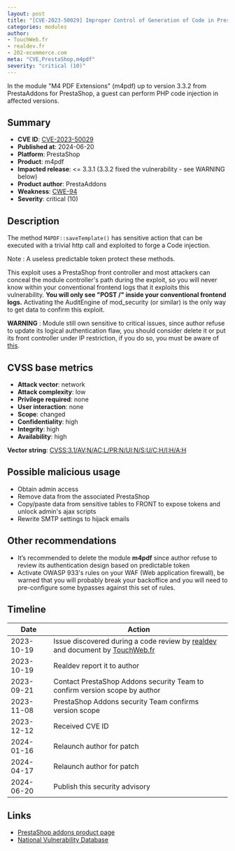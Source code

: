 ```yaml
---
layout: post
title: "[CVE-2023-50029] Improper Control of Generation of Code in PrestaAddons - M4 PDF Extensions module for PrestaShop"
categories: modules
author:
- TouchWeb.fr
- realdev.fr
- 202-ecommerce.com
meta: "CVE,PrestaShop,m4pdf"
severity: "critical (10)"
---
```


In the module "M4 PDF Extensions" (m4pdf) up to version 3.3.2 from PrestaAddons for PrestaShop, a guest can perform PHP code injection in affected versions.


## Summary

* **CVE ID**: [CVE-2023-50029](https://cve.mitre.org/cgi-bin/cvename.cgi?name=CVE-2023-50029)
* **Published at**: 2024-06-20
* **Platform**: PrestaShop
* **Product**: m4pdf
* **Impacted release**: <= 3.3.1 (3.3.2 fixed the vulnerability - see WARNING below)
* **Product author**: PrestaAddons
* **Weakness**: [CWE-94](https://cwe.mitre.org/data/definitions/94.html)
* **Severity**: critical (10)

## Description

The method `M4PDF::saveTemplate()` has sensitive action that can be executed with a trivial http call and exploited to forge a Code injection.

Note : A useless predictable token protect these methods.

This exploit uses a PrestaShop front controller and most attackers can conceal the module controller's path during the exploit, so you will never know within your conventional frontend logs that it exploits this vulnerability. **You will only see "POST /" inside your conventional frontend logs.** Activating the AuditEngine of mod_security (or similar) is the only way to get data to confirm this exploit.

**WARNING** : Module still own sensitive to critical issues, since author refuse to update its logical authentication flaw, you should consider delete it or put its front controller under IP restriction, if you do so, you must be aware of [this](https://github.com/PrestaShop/PrestaShop/blob/8.1.x/classes/Dispatcher.php#L1161).

## CVSS base metrics

* **Attack vector**: network
* **Attack complexity**: low
* **Privilege required**: none
* **User interaction**: none
* **Scope**: changed
* **Confidentiality**: high
* **Integrity**: high
* **Availability**: high

**Vector string**: [CVSS:3.1/AV:N/AC:L/PR:N/UI:N/S:U/C:H/I:H/A:H](https://nvd.nist.gov/vuln-metrics/cvss/v3-calculator?vector=AV:N/AC:L/PR:N/UI:N/S:C/C:H/I:H/A:H)

## Possible malicious usage

* Obtain admin access
* Remove data from the associated PrestaShop
* Copy/paste data from sensitive tables to FRONT to expose tokens and unlock admin's ajax scripts
* Rewrite SMTP settings to hijack emails


## Other recommendations

* It’s recommended to delete the module **m4pdf** since author refuse to review its authentication design based on predictable token
* Activate OWASP 933's rules on your WAF (Web application firewall), be warned that you will probably break your backoffice and you will need to pre-configure some bypasses against this set of rules.

## Timeline

| Date | Action |
|--|--|
| 2023-10-19 | Issue discovered during a code review by [realdev](https://www.realdev.fr) and document by [TouchWeb.fr](https://www.touchweb.fr) |
| 2023-10-19 | Realdev report it to author |
| 2023-09-21 | Contact PrestaShop Addons security Team to confirm version scope by author |
| 2023-11-08 | PrestaShop Addons security Team confirms version scope |
| 2023-12-12 | Received CVE ID |
| 2024-01-16 | Relaunch author for patch |
| 2024-04-17 | Relaunch author for patch |
| 2024-06-20 | Publish this security advisory |

## Links

* [PrestaShop addons product page](https://addons.prestashop.com/en/data-import-export/2011-m4-pdf-extensions.html)
* [National Vulnerability Database](https://nvd.nist.gov/vuln/detail/CVE-2023-50029)
